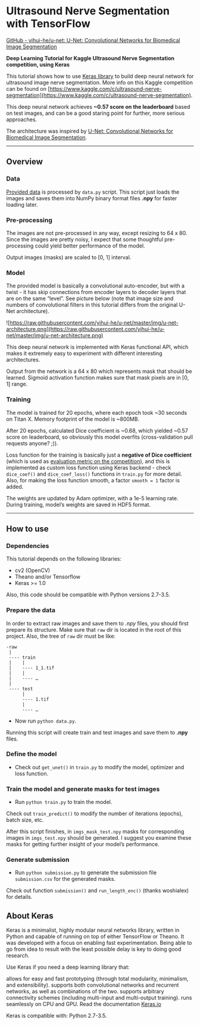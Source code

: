 # Ultrasound Nerve Segmentation with TensorFlow

[GitHub - yihui-he/u-net: U-Net: Convolutional Networks for Biomedical Image Segmentation](https://github.com/yihui-he/u-net)

**Deep Learning Tutorial for Kaggle Ultrasound Nerve Segmentation competition, using Keras**

This tutorial shows how to use [Keras library](http://keras.io/) to build deep neural network for ultrasound image nerve segmentation. More info on this Kaggle competition can be found on [https://www.kaggle.com/c/ultrasound-nerve-segmentation](https://www.kaggle.com/c/ultrasound-nerve-segmentation).

This deep neural network achieves **~0.57 score on the leaderboard** based on test images, and can be a good staring point for further, more serious approaches.

The architecture was inspired by [U-Net: Convolutional Networks for Biomedical Image Segmentation](http://lmb.informatik.uni-freiburg.de/people/ronneber/u-net/).

---

## Overview

### Data

[Provided data](https://www.kaggle.com/c/ultrasound-nerve-segmentation/data) is processed by `data.py` script. This script just loads the images and saves them into NumPy binary format files **.npy** for faster loading later.

### Pre-processing

The images are not pre-processed in any way, except resizing to 64 x 80. Since the images are pretty noisy, I expect that some thoughtful pre-processing could yield better performance of the model.

Output images (masks) are scaled to [0, 1] interval.

### Model

The provided model is basically a convolutional auto-encoder, but with a twist - it has skip connections from encoder layers to decoder layers that are on the same “level”. See picture below (note that image size and numbers of convolutional filters in this tutorial differs from the original U-Net architecture).

![https://raw.githubusercontent.com/yihui-he/u-net/master/img/u-net-architecture.png](https://raw.githubusercontent.com/yihui-he/u-net/master/img/u-net-architecture.png)

This deep neural network is implemented with Keras functional API, which makes it extremely easy to experiment with different interesting architectures.

Output from the network is a 64 x 80 which represents mask that should be learned. Sigmoid activation function makes sure that mask pixels are in [0, 1] range.

### Training

The model is trained for 20 epochs, where each epoch took ~30 seconds on Titan X. Memory footprint of the model is ~800MB.

After 20 epochs, calculated Dice coefficient is ~0.68, which yielded ~0.57 score on leaderboard, so obviously this model overfits (cross-validation pull requests anyone? ;)).

Loss function for the training is basically just a **negative of Dice coefficient** (which is used as [evaluation metric on the competition](https://www.kaggle.com/c/ultrasound-nerve-segmentation/details/evaluation)), and this is implemented as custom loss function using Keras backend - check `dice_coef()` and `dice_coef_loss()` functions in `train.py` for more detail. Also, for making the loss function smooth, a factor `smooth = 1` factor is added.

The weights are updated by Adam optimizer, with a 1e-5 learning rate. During training, model’s weights are saved in HDF5 format.

---

## How to use

### Dependencies

This tutorial depends on the following libraries:

- cv2 (OpenCV)
- Theano and/or Tensorflow
- Keras >= 1.0

Also, this code should be compatible with Python versions 2.7-3.5.

### Prepare the data

In order to extract raw images and save them to *.npy* files, you should first prepare its structure. Make sure that `raw` dir is located in the root of this project. Also, the tree of `raw` dir must be like:

```
-raw
 |
 ---- train
 |    |
 |    ---- 1_1.tif
 |    |
 |    ---- …
 |
 ---- test
      |
      ---- 1.tif
      |
      ---- …
```

- Now run `python data.py`.

Running this script will create train and test images and save them to **.npy** files.

### Define the model

- Check out `get_unet()` in `train.py` to modify the model, optimizer and loss function.

### Train the model and generate masks for test images

- Run `python train.py` to train the model.

Check out `train_predict()` to modify the number of iterations (epochs), batch size, etc.

After this script finishes, in `imgs_mask_test.npy` masks for corresponding images in `imgs_test.npy` should be generated. I suggest you examine these masks for getting further insight of your model’s performance.

### Generate submission

- Run `python submission.py` to generate the submission file `submission.csv` for the generated masks.

Check out function `submission()` and `run_length_enc()` (thanks woshialex) for details.

## About Keras

Keras is a minimalist, highly modular neural networks library, written in Python and capable of running on top of either TensorFlow or Theano. It was developed with a focus on enabling fast experimentation. Being able to go from idea to result with the least possible delay is key to doing good research.

Use Keras if you need a deep learning library that:

allows for easy and fast prototyping (through total modularity, minimalism, and extensibility). supports both convolutional networks and recurrent networks, as well as combinations of the two. supports arbitrary connectivity schemes (including multi-input and multi-output training). runs seamlessly on CPU and GPU. Read the documentation [Keras.io](http://keras.io/)

Keras is compatible with: Python 2.7-3.5.
